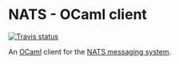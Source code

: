 # NATS - OCaml client

[![Travis status][travis-img]][travis]

An [OCaml](http://ocaml.org/) client for the [NATS messaging system](https://nats.io).

[travis]:        https://travis-ci.org/beajeanm/ocaml-nats/branches
[travis-img]:    https://img.shields.io/travis/beajeanm/ocaml-nats/master.svg
